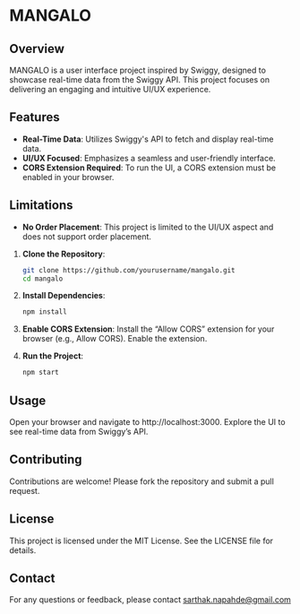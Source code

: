 # MANGALO

## Overview
MANGALO is a user interface project inspired by Swiggy, designed to showcase real-time data from the Swiggy API. This project focuses on delivering an engaging and intuitive UI/UX experience.

## Features
- **Real-Time Data**: Utilizes Swiggy's API to fetch and display real-time data.
- **UI/UX Focused**: Emphasizes a seamless and user-friendly interface.
- **CORS Extension Required**: To run the UI, a CORS extension must be enabled in your browser.

## Limitations
- **No Order Placement**: This project is limited to the UI/UX aspect and does not support order placement.

1. **Clone the Repository**:
   ```bash
   git clone https://github.com/yourusername/mangalo.git
   cd mangalo

2. **Install Dependencies**:
   ```bash
   npm install

3. **Enable CORS Extension**:
    Install the “Allow CORS” extension for your browser (e.g., Allow CORS).
    Enable the extension.

4. **Run the Project**:
    ```bash
    npm start

## Usage
Open your browser and navigate to http://localhost:3000.
Explore the UI to see real-time data from Swiggy’s API.

## Contributing
Contributions are welcome! Please fork the repository and submit a pull request.

## License
This project is licensed under the MIT License. See the LICENSE file for details.

## Contact
For any questions or feedback, please contact sarthak.napahde@gmail.com